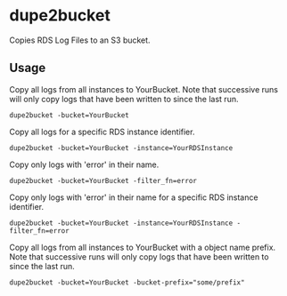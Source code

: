 # dupe2bucket

Copies RDS Log Files to an S3 bucket.

## Usage

Copy all logs from all instances to YourBucket. Note that successive runs will only copy logs that have been written to since the last run.

    dupe2bucket -bucket=YourBucket

Copy all logs for a specific RDS instance identifier.

    dupe2bucket -bucket=YourBucket -instance=YourRDSInstance

Copy only logs with 'error' in their name.

    dupe2bucket -bucket=YourBucket -filter_fn=error

Copy only logs with 'error' in their name for a specific RDS instance identifier.

    dupe2bucket -bucket=YourBucket -instance=YourRDSInstance -filter_fn=error

Copy all logs from all instances to YourBucket with a object name prefix. Note that successive runs will only copy logs that have been written to since the last run.

    dupe2bucket -bucket=YourBucket -bucket-prefix="some/prefix"
